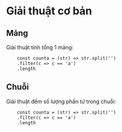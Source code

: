 # Giải thuật cơ bản
## Mảng
Giải thuật tính tổng 1 mảng:
``` 
    const counta = (str) => str.split('')
    .filter(c => c == 'a')
    .length
```
## Chuỗi
Giải thuật đếm số lượng phần tử trong chuỗi:
``` 
    const counta = (str) => str.split('')
    .filter(c => c == 'a')
    .length
```
